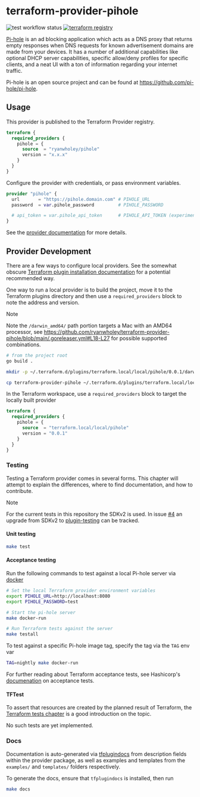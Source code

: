 # terraform-provider-pihole

![test workflow status](https://github.com/ryanwholey/terraform-provider-pihole/actions/workflows/test.yml/badge.svg?branch=main) [![terraform registry](https://img.shields.io/badge/terraform-registry-623CE4)](https://registry.terraform.io/providers/ryanwholey/pihole/latest/docs)

[Pi-hole](https://pi-hole.net/) is an ad blocking application which acts as a DNS proxy that returns empty responses when DNS requests for known advertisement domains are made from your devices. It has a number of additional capabilities like optional DHCP server capabilities, specific allow/deny profiles for specific clients, and a neat UI with a ton of information regarding your internet traffic.

Pi-hole is an open source project and can be found at https://github.com/pi-hole/pi-hole.

## Usage

This provider is published to the Terraform Provider registry.

```tf
terraform {
  required_providers {
    pihole = {
      source  = "ryanwholey/pihole"
      version = "x.x.x"
    }
  }
}
```

Configure the provider with credentials, or pass environment variables.

```tf
provider "pihole" {
  url       = "https://pihole.domain.com" # PIHOLE_URL
  password  = var.pihole_password         # PIHOLE_PASSWORD

  # api_token = var.pihole_api_token      # PIHOLE_API_TOKEN (experimental, requires Web Interface >= 5.11)
}
```

See the [provider documentation](https://registry.terraform.io/providers/ryanwholey/pihole/latest/docs) for more details.

## Provider Development

There are a few ways to configure local providers. See the somewhat obscure [Terraform plugin installation documentation](https://www.terraform.io/docs/cli/commands/init.html#plugin-installation) for a potential recommended way.

One way to run a local provider is to build the project, move it to the Terraform plugins directory and then use a `required_providers` block to note the address and version.

> [!NOTE]
> Note the `/darwin_amd64/` path portion targets a Mac with an AMD64 processor,
> see https://github.com/ryanwholey/terraform-provider-pihole/blob/main/.goreleaser.yml#L18-L27
> for possible supported combinations.

```sh
# from the project root
go build .

mkdir -p ~/.terraform.d/plugins/terraform.local/local/pihole/0.0.1/darwin_amd64/

cp terraform-provider-pihole ~/.terraform.d/plugins/terraform.local/local/pihole/0.0.1/darwin_amd64/terraform-provider-pihole_v0.0.1
```

In the Terraform workspace, use a `required_providers` block to target the locally built provider

```tf
terraform {
  required_providers {
    pihole = {
      source  = "terraform.local/local/pihole"
      version = "0.0.1"
    }
  }
}
```

### Testing

Testing a Terraform provider comes in several forms. This chapter will attempt to explain the differences, where to find documentation, and how to contribute.

> [!NOTE]
> For the current tests in this repository the SDKv2 is used. In issue [#4](https://github.com/ryanwholey/terraform-provider-pihole/issues/38) an upgrade from SDKv2 to [plugin-testing](https://developer.hashicorp.com/terraform/plugin/framework) can be tracked.

#### Unit testing
```sh
make test
```

#### Acceptance testing

Run the following commands to test against a local Pi-hole server via [docker](https://docs.docker.com/engine/install/)

```sh
# Set the local Terraform provider environment variables
export PIHOLE_URL=http://localhost:8080
export PIHOLE_PASSWORD=test

# Start the pi-hole server
make docker-run

# Run Terraform tests against the server
make testall
```

To test against a specific Pi-hole image tag, specify the tag via the `TAG` env var

```sh
TAG=nightly make docker-run
```

For further reading about Terraform acceptance tests, see Hashicorp's [documenation](https://developer.hashicorp.com/terraform/plugin/sdkv2/testing/acceptance-tests) on acceptance tests.

#### TFTest

To assert that resources are created by the planned result of Terraform, the [Terraform tests chapter](https://developer.hashicorp.com/terraform/language/tests) is a good introduction on the topic.

No such tests are yet implemented.

### Docs

Documentation is auto-generated via [tfplugindocs](https://github.com/hashicorp/terraform-plugin-docs) from description fields within the provider package, as well as examples and templates from the `examples/` and `templates/` folders respectively.

To generate the docs, ensure that `tfplugindocs` is installed, then run

```sh
make docs
```
